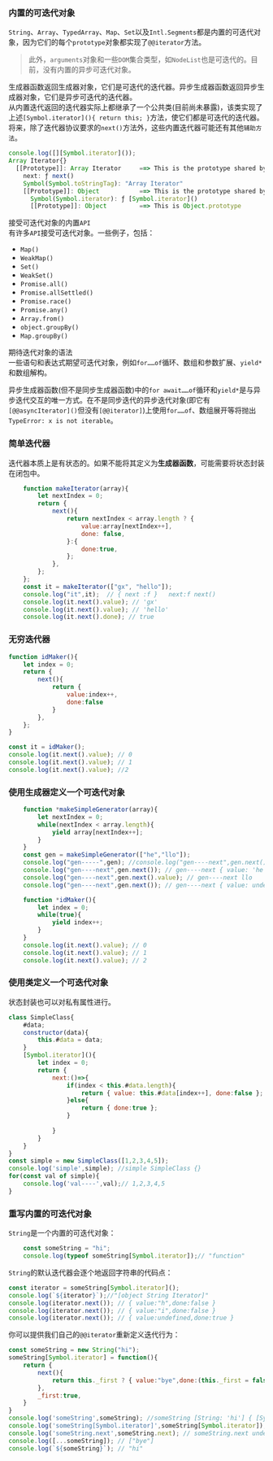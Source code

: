 ### 内置的可迭代对象  
`String`、`Array`、`TypedArray`、`Map`、`Set`以及`Intl.Segments`都是内置的可迭代对象，因为它们的每个`prototype`对象都实现了`@@iterator`方法。   
> 此外，`arguments`对象和一些`DOM`集合类型，如`NodeList`也是可迭代的。目前，没有内置的异步可迭代对象。   

生成器函数返回生成器对象，它们是可迭代的迭代器。异步生成器函数返回异步生成器对象，它们是异步可迭代的迭代器。   
从内置迭代返回的迭代器实际上都继承了一个公共类(目前尚未暴露)，该类实现了上述`[Symbol.iterator](){ return this; }`方法，使它们都是可迭代的迭代器。将来，除了迭代器协议要求的`next()`方法外，这些内置迭代器可能还有其他`辅助方法`。   
```javascript
console.log([][Symbol.iterator]());   
Array Iterator{}   
  [[Prototype]]: Array Iterator     ==> This is the prototype shared by all array iterators
    next: ƒ next()
    Symbol(Symbol.toStringTag): "Array Iterator"
    [[Prototype]]: Object           ==> This is the prototype shared by all built-in iterators
      Symbol(Symbol.iterator): ƒ [Symbol.iterator]()
      [[Prototype]]: Object         ==> This is Object.prototype
```
接受可迭代对象的内置`API`  
有许多`API`接受可迭代对象。一些例子，包括：    
+ `Map()`  
+ `WeakMap()`  
+ `Set()`  
+ `WeakSet()`  
+ `Promise.all()`  
+ `Promise.allSettled()`  
+ `Promise.race()`  
+ `Promise.any()`  
+ `Array.from()`
+ `object.groupBy()`  
+ `Map.groupBy()`   

期待迭代对象的语法   
一些语句和表达式期望可迭代对象，例如`for……of`循环、数组和参数扩展、`yield*`和数组解构。  

异步生成器函数(但不是同步生成器函数)中的`for await……of`循环和`yield*`是与异步迭代交互的唯一方式。在不是同步迭代的异步迭代对象(即它有`[@@asyncIterator]()`但没有`[@@iterator]`)上使用`for……of`、数组展开等将抛出`TypeError: x is not iterable`。    

### 简单迭代器  
迭代器本质上是有状态的。如果不能将其定义为**生成器函数**，可能需要将状态封装在闭包中。   
```javascript
    function makeIterator(array){
        let nextIndex = 0;
        return {
            next(){
                return nextIndex < array.length ? {
                    value:array[nextIndex++],
                    done: false,
                }:{
                    done:true,
                };
            },
        };
    };
    const it = makeIterator(["gx", "hello"]);
    console.log("it",it);  // { next :f }   next:f next()
    console.log(it.next().value); // 'gx' 
    console.log(it.next().value); // 'hello'
    console.log(it.next().done); // true
```  
### 无穷迭代器  
```javascript
function idMaker(){
    let index = 0;  
    return {
        next(){
            return {
                value:index++,
                done:false
            }
        },
    };
}

const it = idMaker();
console.log(it.next().value); // 0  
console.log(it.next().value); // 1  
console.log(it.next().value); //2
```  
### 使用生成器定义一个可迭代对象  
```javascript
    function *makeSimpleGenerator(array){
        let nextIndex = 0;  
        while(nextIndex < array.length){
            yield array[nextIndex++];
        }
    }
    const gen = makeSimpleGenerator(["he","llo"]);
    console.log("gen-----",gen); //console.log("gen----next",gen.next().value);  
    console.log("gen----next",gen.next()); // gen----next { value: 'he', done: false }
    console.log("gen----next",gen.next().value); // gen----next llo
    console.log("gen----next",gen.next()); // gen----next { value: undefined, done: true }   
```    
```javascript
    function *idMaker(){
        let index = 0;  
        while(true){
            yield index++;
        }
    }
    console.log(it.next().value); // 0
    console.log(it.next().value); // 1
    console.log(it.next().value); // 2
```   
### 使用类定义一个可迭代对象  
状态封装也可以对私有属性进行。  
```javascript
class SimpleClass{
    #data;
    constructor(data){
        this.#data = data;
    }
    [Symbol.iterator](){
        let index = 0;
        return {
            next:()=>{
                if(index < this.#data.length){
                    return { value: this.#data[index++], done:false };
                }else{
                    return { done:true };
                }
            
            }
        }
    }
}
const simple = new SimpleClass([1,2,3,4,5]);
console.log('simple',simple); //simple SimpleClass {}  
for(const val of simple){
    console.log('val----',val);// 1,2,3,4,5
}
``` 
### 重写内置的可迭代对象  
`String`是一个内置的可迭代对象：  
```javascript
    const someString = "hi";   
    console.log(typeof someString[Symbol.iterator]);// "function"   
```  
`String`的默认迭代器会逐个地返回字符串的代码点：  
```javascript
const iterator = someString[Symbol.iterator]();
console.log(`${iterator}`);//"[object String Iterator]"
console.log(iterator.next()); // { value:"h",done:false }
console.log(iterator.next()); // { value:"i",done:false }
console.log(iterator.next()); // { value:undefined,done:true }
```   
你可以提供我们自己的`@@iterator`重新定义迭代行为：  
```javascript
const someString = new String("hi");   
someString[Symbol.iterator] = function(){
    return {
        next(){
            return this._first ? { value:"bye",done:(this._first = false)}:{done:true};
        },
        _first:true,
    }
}
console.log('someString',someString); //someString [String: 'hi'] { [Symbol(Symbol.iterator)]: [Function (anonymous)] }
console.log('someString[Symbol.iterator]',someString[Symbol.iterator]); //someString[Symbol.iterator] [Function (anonymous)]
console.log('someString.next',someString.next); // someString.next undefined
console.log([...someString]); // ["bye"]
console.log(`${someString}`); // "hi"
```  





